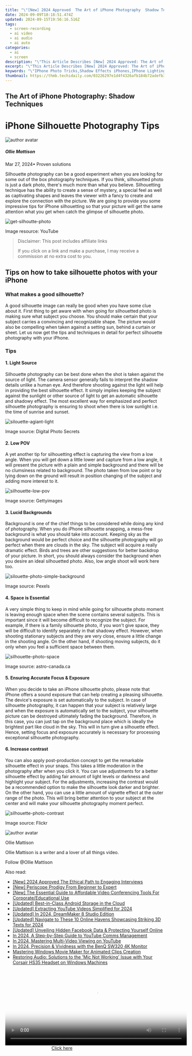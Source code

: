 ```yaml
---
title: "\"[New] 2024 Approved  The Art of iPhone Photography  Shadow Techniques\""
date: 2024-09-09T18:18:51.474Z
updated: 2024-09-15T19:56:16.516Z
tags: 
  - screen-recording
  - ai video
  - ai audio
  - ai auto
categories: 
  - ai
  - screen
description: "\"This Article Describes [New] 2024 Approved: The Art of iPhone Photography: Shadow Techniques\""
excerpt: "\"This Article Describes [New] 2024 Approved: The Art of iPhone Photography: Shadow Techniques\""
keywords: "\"IPhone Photo Tricks,Shadow Effects iPhones,IPhone Lighting Tips,Mobile Photography Techniques,IPhone Darkroom Skills,Low-Light iPhone Capture,Master iPhone Shadows\""
thumbnail: https://thmb.techidaily.com/03226297e1d4f4326afb184b72adefb3e6177057903e76b2e2845e825a7f6538.jpg
---
```


## The Art of iPhone Photography: Shadow Techniques

# iPhone Silhouette Photography Tips

![author avatar](https://images.wondershare.com/filmora/article-images/ollie-mattison.jpg)

##### Ollie Mattison

 Mar 27, 2024• Proven solutions

 Silhouette photography can be a good experiment when you are looking for some out of the box photography techniques. If you think, silhouetted photo is just a dark photo, there's much more than what you believe. Silhouetting technique has the ability to create a sense of mystery, a special feel as well as captivating shapes and leaves the viewer with a fancy to create and explore the connection with the picture. We are going to provide you some impressive tips for iPhone silhouetting so that your picture will get the same attention what you get when catch the glimpse of silhouette photo.

![get-silhoutte-photo](https://images.wondershare.com/filmora/article-images/get-silhoutte-photo.jpg)

 Image resource: YouTube

>  Disclaimer: This post includes affiliate links
>
>  If you click on a link and make a purchase, I may receive a commission at no extra cost to you.
>

## Tips on how to take silhouette photos with your iPhone

### What makes a good silhouette?

 A good silhouette image can really be good when you have some clue about it. First thing to get aware with when going for silhouetted photo is making sure what subject you choose. You should make certain that your subject carries a convincing and recognizable shape. The picture would also be compelling when taken against a setting sun, behind a curtain or sheet. Let us now get the tips and techniques in detail for perfect silhouette photography with your iPhone.

### Tips

#### 1\.  Light Source

 Silhouette photography can be best done when the shot is taken against the source of light. The camera sensor generally fails to interpret the shadow details unlike a human eye. And therefore shooting against the light will help in providing the best silhouette effect. It simply implies keeping the subject against the sunlight or other source of light to get an automatic silhouette and shadowy effect. The most excellent way for emphasized and perfect silhouette photography is ensuring to shoot when there is low sunlight i.e. the time of sunrise and sunset.

![silouette-agiant-light](https://images.wondershare.com/filmora/article-images/silouette-agiant-light.jpg)

 Image source: Digital Photo Secrets

#### 2\.  Low POV

 A yet another tip for silhouetting effect is capturing the view from a low angle. When you will get down a little lower and capture from a low angle, it will present the picture with a plain and simple background and there will be no clumsiness related to background. The photo taken from low point or by lying down on the ground will result in position changing of the subject and adding more interest to it.

![silhouette-low-pov](https://images.wondershare.com/filmora/article-images/silhouette-low-pov.jpg)

 Image source: Gettyimages

#### 3\.  Lucid Backgrounds

 Background is one of the chief things to be considered while doing any kind of photography. When you do iPhone silhouette snapping, a mess-free background is what you should take into account. Keeping sky as the background would be perfect choice and the silhouette photography will go perfect when there are clouds in the sky. The subject will acquire a really dramatic effect. Birds and trees are other suggestions for better backdrop of your picture. In short, you should always consider the background when you desire an ideal silhouetted photo. Also, low angle shoot will work here too.

![silouette-photo-simple-background](https://images.wondershare.com/filmora/article-images/silouette-photo-simple-background.jpg)

 Image source: Pexels

#### 4\.  Space is Essential

 A very simple thing to keep in mind while going for silhouette photo moment is leaving enough space when the scene contains several subjects. This is important since it will become difficult to recognize the subject. For example, if there is a family silhouette photo, if you won't give space, they will be difficult to identify separately in that shadowy effect. However, when shooting stationary subjects and they are very close, ensure a little change in the shooting angle. On the other hand, if shooting moving subjects, do it only when you feel a sufficient space between them.

![silhouette-photo-space](https://images.wondershare.com/filmora/article-images/silhouette-photo-space.jpg)

 Image source: astro-canada.ca

#### 5\.  Ensuring Accurate Focus & Exposure

 When you decide to take an iPhone silhouette photo, please note that iPhone offers a sound exposure that can help creating a pleasing silhouette. The device's exposure is set automatically to the subject. In case of silhouette photography, it can happen that your subject is relatively large and when the exposure is automatically set to the subject, your silhouette picture can be destroyed ultimately fading the background. Therefore, in this case, you can just tap on the background place which is ideally the brightest part like cloud in the sky. This will in turn give a silhouette effect. Hence, setting focus and exposure accurately is necessary for processing exceptional silhouette photography.

#### 6\. Increase contrast

 You can also apply post-production concept to get the remarkable silhouette effect in your snaps. This takes a little moderation in the photography after when you click it. You can use adjustments for a better silhouette effect by adding fair amount of light levels or darkness and highlight your subject. For the adjustments, increasing the contrast would be a recommended option to make the silhouette look darker and brighter. On the other hand, you can use a little amount of vignette effect at the outer range of the photo. This will bring better attention to your subject at the center and will make your silhouette photography moment perfect.

![silhouette-photo-contrast](https://images.wondershare.com/filmora/article-images/silhouette-photo-contrast.jpg)

 Image source: Flickr

![author avatar](https://images.wondershare.com/filmora/article-images/ollie-mattison.jpg)

Ollie Mattison

Ollie Mattison is a writer and a lover of all things video.

Follow @Ollie Mattison


<ins class="adsbygoogle"
     style="display:block"
     data-ad-format="autorelaxed"
     data-ad-client="ca-pub-7571918770474297"
     data-ad-slot="1223367746"></ins>



<ins class="adsbygoogle"
     style="display:block"
     data-ad-client="ca-pub-7571918770474297"
     data-ad-slot="8358498916"
     data-ad-format="auto"
     data-full-width-responsive="true"></ins>


<span class="atpl-alsoreadstyle">Also read:</span>
<div><ul>
<li><a href="https://article-helps.techidaily.com/new-2024-approved-the-ethical-path-to-engaging-interviews/"><u>[New] 2024 Approved The Ethical Path to Engaging Interviews</u></a></li>
<li><a href="https://extra-guidance.techidaily.com/new-periscope-prodigy-from-beginner-to-expert/"><u>[New] Periscope Prodigy From Beginner to Expert</u></a></li>
<li><a href="https://screen-sharing-recording.techidaily.com/new-the-essential-guide-to-affordable-video-conferencing-tools-for-corporateeducational-use/"><u>[New] The Essential Guide to Affordable Video Conferencing Tools For Corporate/Educational Use</u></a></li>
<li><a href="https://article-helps.techidaily.com/updated-best-in-class-android-storage-in-the-cloud/"><u>[Updated] Best-in-Class Android Storage in the Cloud</u></a></li>
<li><a href="https://facebook-video-share.techidaily.com/updated-extracting-youtube-videos-simplified-for-2024/"><u>[Updated] Extracting YouTube Videos Simplified for 2024</u></a></li>
<li><a href="https://article-helps.techidaily.com/updated-in-2024-dreammaker-8-studio-edition/"><u>[Updated] In 2024, DreamMaker 8 Studio Edition</u></a></li>
<li><a href="https://article-helps.techidaily.com/updated-navigate-to-these-10-online-havens-showcasing-striking-3d-texts-for-2024/"><u>[Updated] Navigate to These 10 Online Havens Showcasing Striking 3D Texts for 2024</u></a></li>
<li><a href="https://some-skills.techidaily.com/updated-unveiling-hidden-facebook-data-and-protecting-yourself-online/"><u>[Updated] Unveiling Hidden Facebook Data & Protecting Yourself Online</u></a></li>
<li><a href="https://youtube-clips.techidaily.com/in-2024-a-step-by-step-guide-to-youtube-comms-management/"><u>In 2024, A Step-by-Step Guide to YouTube Comms Management</u></a></li>
<li><a href="https://youtube-stream.techidaily.com/in-2024-mastering-multi-video-viewing-on-youtube/"><u>In 2024, Mastering Multi-Video Viewing on YouTube</u></a></li>
<li><a href="https://article-helps.techidaily.com/in-2024-precision-and-vividness-with-the-benq-sw320-4k-monitor/"><u>In 2024, Precision & Vividness with the BenQ SW320 4K Monitor</u></a></li>
<li><a href="https://article-helps.techidaily.com/mastering-windows-movie-maker-for-animated-clips-creation/"><u>Mastering Windows Movie Maker for Animated Clips Creation</u></a></li>
<li><a href="https://sound-issues.techidaily.com/restoring-audio-solutions-to-the-mic-not-working-issue-with-your-corsair-hs35-headset-on-windows-machines/"><u>Restoring Audio: Solutions to the 'Mic Not Working' Issue with Your Corsair HS35 Headset on Windows Machines</u></a></li>
</ul></div>

<!-- affiliate ads begin -->
<span id="1983549">
					<video width="576" height="240" style="cursor:pointer"
           poster="//a.impactradius-go.com/display-clicktoplayimage/1983549.png"
           onclick="if(!this.playClicked){this.play();this.setAttribute('controls',true);this.playClicked=true;}">
	   <source src="//a.impactradius-go.com/display-ad/22993-1983549">
	   <img src="//a.impactradius-go.com/display-clicktoplayimage/1983549.png" style="border: none; height: 100%; width: 100%; object-fit: contain">
	</video>
	<div style="width:360px;text-align:center"><a href="javascript:window.open(decodeURIComponent('https%3A%2F%2Fhomestyler.sjv.io%2Fc%2F5597632%2F1983549%2F22993'), '_blank');void(0);">Click here</a></div>
</span>
<img height="0" width="0" src="https://imp.pxf.io/i/5597632/1983549/22993" style="position:absolute;visibility:hidden;" border="0" />
<!-- affiliate ads end -->

